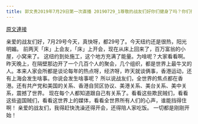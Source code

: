```yaml
---
title: 郭文贵2019年7月29日第一次直播 20190729_1尊敬的战友们好你们健身了吗？你们往身上泼水了吗？为什么在曼哈顿举行的国际经济会议改变了议程？一切都是刚刚开始！
---
```


[原文連接](https://gnews.org/ThreadView/53482905)

亲爱的战友们好，7月29号今天，真快呀，都29号了。今天纽约还是很热，阳光明媚。 前两天「床」上会友，「床」上开会，现在从床上回来了，百万富翁的小屋，小窝来了。 这纽约到处施工，这个地方充满了能量。为啥呢？大家看看啊。 昨天晚上，在隔壁那边开了一个几百个人的聚会，几个组织，都是世界上最牛叉的人。本来人家会所都是谈论每年的热点呀，经济呀，昨天就谈俩事，香港运动，还有上海会发生啥事。你说会发生啥事呢？ 所以说战友们，全世界的焦点都在香港。还有共产党和美国的关系、香港自贸区协议、美港关系、美台关系、美中关系，震撼了世界。 现在每个人都知道跟自己有关系了。看看这些欺民贼们，看看这些盗国贼们，看看这世界上的媒体，看看全世界所有人们的心声，谁能挡得住啊！ 亲爱的战友们，我得赶快洗澡还得开会，还得陪人家吃饭。 一切都是刚刚开始！
